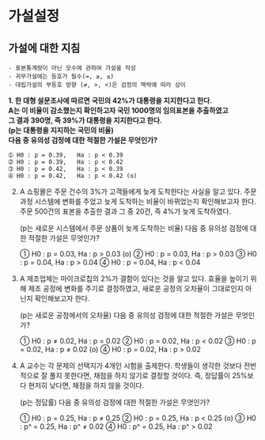 # 가설설정

## 가설에 대한 지침
    - 표본통계량이 아닌 모수에 관하여 가설을 작성
    - 귀무가설에는 등호가 필수(=, ≥, ≤)
    - 대립가설의 부등호 방향 (≠, >, <)은 검정의 맥락에 따라 상이


**1. 한 대형 설문조사에 따르면 국민의 42%가 대통령을 지지한다고 한다.  
   A는 이 비율이 감소했는지 확인하고자 국민 1000명의 임의표본을 추출하였고  
   그 결과 390명, 즉 39%가 대통령을 지지한다고 한다.  
   (p는 대통령을 지지하는 국민의 비율)  
   다음 중 유의성 검정에 대한 적절한 가설은 무엇인가?**

    ➀ H0 : p = 0.39,   Ha : p < 0.39
    ➁ H0 : p = 0.39,   Ha : p < 0.42
    ➂ H0 : p = 0.42,   Ha : p < 0.39
    ➃ H0 : p = 0.42,   Ha : p < 0.42 (o)   


2. A 쇼핑몰은 주문 건수의 3%가 고객들에게 늦게 도착한다는 사실을 알고 있다.
   주문 과정 시스템에 변화를 주었고 늦게 도착하는 비율이 바뀌었는지 확인해보고자 한다.
   주문 500건의 표본을 추출한 결과 그 중 20건, 즉 4%가 늦게 도착하였다.

   (p는 새로운 시스템에서 주문 상품이 늦게 도착하는 비율)
   다음 중 유의성 검정에 대한 적절한 가설은 무엇인가?

    ➀ H0 : p = 0.03,   Ha : p > 0.03  (o)
    ➁ H0 : p = 0.03,   Ha : p > 0.03
    ➂ H0 : p = 0.04,   Ha : p > 0.04
    ➃ H0 : p = 0.04,   Ha : p < 0.04   


3. A 제조업체는 마이크로칩의 2%가 결함이 있다는 것을 알고 있다. 
   효율을 높이기 위해 제조 공정에 변화를 주기로 결정하였고, 새로운 공정의 오차율이 그대로인지 아닌지 확인해보고자 한다.

   (p는 새로운 공정에서의 오차율)
   다음 중 유의성 검정에 대한 적절한 가설은 무엇인가?

    ➀ H0 : p ≠ 0.02,   Ha : p = 0.02
    ➁ H0 : p = 0.02,   Ha : p < 0.02
    ➂ H0 : p = 0.02,   Ha : p ≠ 0.02 (o)
    ➃ H0 : p = 0.02,   Ha : p > 0.02   


4. A 교수는 각 문제의 선택지가 4개인 시험을 출제한다.
   학생들이 생각한 것보다 전반적으로 잘 풀지 못한다면, 채점을 하지 않기로 결정할 것이다.
   즉, 정답률이 25%보다 현저히 낮다면, 채점을 하지 않을 것이다.

   (p는 정답률)
   다음 중 유의성 검정에 대한 적절한 가설은 무엇인가?
    
    ➀ H0 : p = 0.25,    Ha : p ≠ 0.25
    ➁ H0 : p = 0.25,    Ha : p < 0.25 (o)
    ➂ H0 : p^ = 0.25,   Ha : p^ ≠ 0.02
    ➃ H0 : p^ = 0.25,   Ha : p^ > 0.02 
